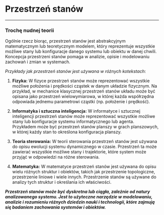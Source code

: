 # Przestrzeń stanów
---
### Trochę nudnej teorii

Ogólnie rzecz biorąc, przestrzeń stanów jest abstrakcyjnym matematycznym lub teoretycznym modelem, który reprezentuje wszystkie możliwe stany lub konfiguracje danego systemu lub obiektu w danej chwili. Koncepcja przestrzeni stanów pomaga w analizie, opisie i modelowaniu zachowań i zmian w systemach.

*Przykłady jak przestrzeń stanów jest używana w różnych kotekstach*:

1. **Fizyka:** W fizyce przestrzeń stanów może reprezentować wszystkie możliwe położenia i prędkości cząstek w danym układzie fizycznym. Na przykład, w mechanice klasycznej przestrzeń stanów układu może być opisana jako przestrzeń wielowymiarowa, w której każda współrzędna odpowiada jednemu parametrowi cząstki (np. położenie i prędkość).

2. **Informatyka i sztuczna inteligencja:**  W informatyce i sztucznej inteligencji przestrzeń stanów może reprezentować wszystkie możliwe stany lub konfiguracje systemu informatycznego lub agenta. Przykładem może być przestrzeń stanów planszy w grach planszowych, w której każdy stan to określona konfiguracja planszy.

3. **Teoria sterowania:** W teorii sterowania przestrzeń stanów jest używana do opisu ewolucji systemu dynamicznego w czasie. Przestrzeń ta może zawierać wszystkie możliwe stany i trajektorie, które system może przyjąć w odpowiedzi na różne sterowania.

4. **Matematyka:** W matematyce przestrzeń stanów jest używana do opisu wielu różnych struktur i obiektów, takich jak przestrzenie topologiczne, przestrzenie liniowe i wiele innych. Przestrzenie stanów są używane do analizy tych struktur i określania ich właściwości.

***Przestrzeń stanów może być dyskretna lub ciągła, zależnie od natury analizowanego systemu. Jest to użyteczne narzędzie w modelowaniu, analizie i rozumieniu różnych dziedzin nauki i technologii, które zajmują się badaniem zachowania systemów i obiektów.***

